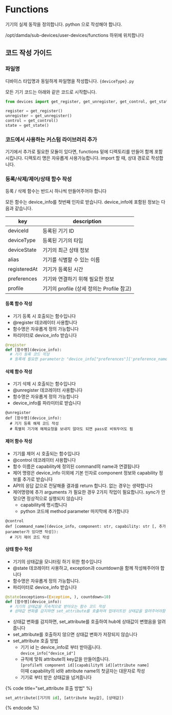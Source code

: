 # Functions

기기의 실제 동작을 정의합니다. python 으로 작성해야 합니다.

/opt/damda/sub-devices/user-devices/functions 하위에 위치합니다

## 코드 작성 가이드 <a href="#id-webostv" id="id-webostv"></a>

### 파일명&#x20;

디바이스 타입명과 동일하게 파일명을 작성합니다. `{deviceType}.py`

모든 기기 코드는 아래와 같은 코드로 시작합니다.

```python
from devices import get_register, get_unregister, get_control, get_state, update_state
 
register = get_register()
unregister = get_unregister()
control = get_control()
state = get_state()
```

### 코드에서 사용하는 커스텀 라이브러리 추가

기기에서 추가로 필요한 모듈이 있다면, functions 밑에 디렉토리를 만들어 함께 포함시킵니다. 디렉토리 명은 자유롭게 사용가능합니다. import 할 때, 상대 경로로 작성합니다.

### 등록/삭제/제어/상태 함수 작성

등록 / 삭제 함수는 반드시 하나씩 만들어주어야 합니다

모든 함수는 device\_info를 첫번째 인자로 받습니다. device\_info에 포함된 정보는 다음과 같습니다.

| key          | description                     |
| ------------ | ------------------------------- |
| deviceId     | 등록된 기기 ID                       |
| deviceType   | 등록된 기기의 타입                      |
| deviceState  | 기기의 최근 상태 정보                    |
| alias        | 기기를 식별할 수 있는 이름                 |
| registeredAt | 기기가 등록된 시간                      |
| preferences  | 기기와 연결하기 위해 필요한 정보              |
| profile      | 기기의 profile (상세 정의는 Profile 참고) |

#### 등록 함수 작성

* 기기 등록 시 호출되는 함수입니다&#x20;
* @register 데코레이터 사용합니다&#x20;
* 함수명은 자유롭게 정의 가능합니다
* 파리미터로 device\_info 받습니다

```python
@register
def [함수명](device_info):
  # 기기 등록 코드 작성
  # 등록에 필요한 parameter는 "device_info["preferences"]['preference_name' 에 정의한 값]"으로 받아옴py
```

#### 삭제 함수 작성

* 기기 삭제 시 호출되는 함수입니다
* @unregister 데코레이터 사용합니다
* 함수명은 자유롭게 정의 가능합니다
* device\_info를 파라미터로 받습니다

```
@unregister
def [함수명](device_info):
  # 기기 등록 해제 코드 작성
  # 특별히 기기에 해제요청을 보내지 않아도 되면 pass로 비워두어도 됨
```

#### 제어 함수 작성

* 기기를 제어 시 호출되는 함수입니다
* @control 데코레이터 사용합니다
* 함수 이름은 capability에 정의된 command의 name과 연결됩니다
* 제어 명령은 device\_info 이외에 기본 인자로 component 정보와 capability 정보를 추가로 받습니다
* API의 응답 값으로 전달해줄 결과를 return 합니다. 없는 경우는 생략합니다
* 제어명령에 추가 arguments 가 필요한 경우 2가지 작업이 필요합니다. sync가 안맞으면 정상적으로 실행되지 않습니다
  * capability에 명시합니다
  * python 코드에 method parameter 마지막에 추가합니다

```
@control
def [command_name](device_info, component: str, capability: str [, 추가 parameter가 있다면 작성]):
  # 기기 제어 코드 작성
```

#### 상태 함수 작성

* 기기의 상태값을 모니터링 하기 위한 함수입니다
* @state 데코레이터 사용하고, exception과 countdown을 함께 작성해주어야 합니다
* 함수명은 자유롭게 정의 가능합니다.
* 파리미터로 device\_info 받습니다

```python
@state(exceptions=(Exception, ), countdown=10)
def [함수명](device_info):
  # 기기의 상태값을 지속적으로 받아오는 함수 코드 작성
  # 상태값 변화를 감지하면 set_attribute를 호출하여 업데이트된 상태값을 알려주어야함
```

* 상태값 변화를 감지하면, set\_attribute를 호출하여 hub에 상태값이 변했음을 알려줍니다
* set\_attribute를 호출하지 않으면 상태값 변화가 저장되지 않습니다
* set\_attribute 호출 방법
  * 기기 id 는 device\_info로 부터 받아옵니다. \
    `device_info["device_id"]`
  * 규칙에 맞춰 attribute의 key값을 만들어줍니다.\
    &#x20;`[profile의 component id][capability의 id][attribute name]` \
    이때 capability의 id와 attribute name의 첫글자는 대문자로 작성
  * 기기로 부터 받은 상태값을 넘겨줍니다

{% code title="set_attribute 호출 방법" %}
```python
set_attribute([기기의 id], [attribute key값], [상태값])
```
{% endcode %}
